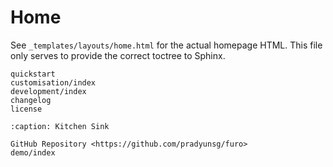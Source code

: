 # Home

See `_templates/layouts/home.html` for the actual homepage HTML. This file only serves to provide the correct toctree to Sphinx.

```{toctree}
quickstart
customisation/index
development/index
changelog
license
```

```{toctree}
:caption: Kitchen Sink

GitHub Repository <https://github.com/pradyunsg/furo>
demo/index
```
